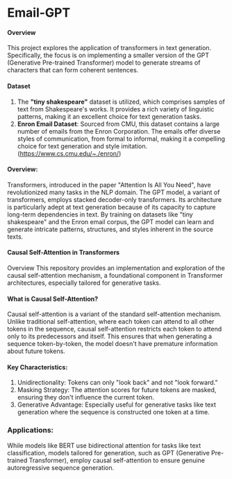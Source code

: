 # Email-GPT

#### Overview
This project explores the application of transformers in text generation. Specifically, the focus is on implementing a smaller version of the GPT (Generative Pre-trained Transformer) model to generate streams of characters that can form coherent sentences.

#### Dataset
1. The **"tiny shakespeare"** dataset is utilized, which comprises samples of text from Shakespeare's works. It provides a rich variety of linguistic patterns, making it an excellent choice for text generation tasks.
2. **Enron Email Dataset**: Sourced from CMU, this dataset contains a large number of emails from the Enron Corporation. The emails offer diverse styles of communication, from formal to informal, making it a compelling choice for text generation and style imitation. (https://www.cs.cmu.edu/~./enron/)

#### Overview:
Transformers, introduced in the paper "Attention Is All You Need", have revolutionized many tasks in the NLP domain. The GPT model, a variant of transformers, employs stacked decoder-only transformers. Its architecture is particularly adept at text generation because of its capacity to capture long-term dependencies in text. By training on datasets like "tiny shakespeare" and the Enron email corpus, the GPT model can learn and generate intricate patterns, structures, and styles inherent in the source texts.

#### Causal Self-Attention in Transformers
Overview
This repository provides an implementation and exploration of the causal self-attention mechanism, a foundational component in Transformer architectures, especially tailored for generative tasks.

#### What is Causal Self-Attention?
Causal self-attention is a variant of the standard self-attention mechanism. Unlike traditional self-attention, where each token can attend to all other tokens in the sequence, causal self-attention restricts each token to attend only to its predecessors and itself. This ensures that when generating a sequence token-by-token, the model doesn't have premature information about future tokens.

#### Key Characteristics:
1. Unidirectionality: Tokens can only "look back" and not "look forward."
2. Masking Strategy: The attention scores for future tokens are masked, ensuring they don't influence the current token.
3. Generative Advantage: Especially useful for generative tasks like text generation where the sequence is constructed one token at a time.

### Applications:
While models like BERT use bidirectional attention for tasks like text classification, models tailored for generation, such as GPT (Generative Pre-trained Transformer), employ causal self-attention to ensure genuine autoregressive sequence generation.

